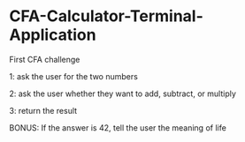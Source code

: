 # CFA-Calculator-Terminal-Application

First CFA challenge

1: ask the user for the two numbers

2: ask the user whether they want to add, subtract, or multiply

3: return the result

BONUS: If the answer is 42, tell the user the meaning of life
